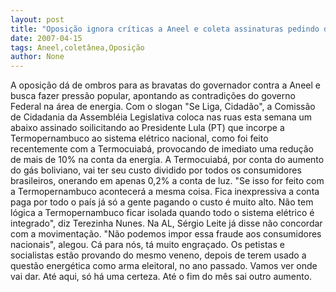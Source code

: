 ```yaml
---
layout: post
title: "Oposição ignora críticas a Aneel e coleta assinaturas pedindo diluição dos custos da Termopernambuco"
date: 2007-04-15
tags: Aneel,coletânea,Oposição
author: None
---
```


A oposição dá de ombros para as bravatas do governador contra a Aneel e busca fazer pressão popular, apontando as contradições do governo Federal na área de energia.
Com o slogan \"Se Liga, Cidadão\", a Comissão de Cidadania da Assembléia Legislativa coloca nas ruas esta semana um abaixo assinado soilicitando ao Presidente Lula (PT) que incorpe a Termopernambuco ao sistema elétrico nacional, como foi feito recentemente com a Termocuiabá, provocando de imediato uma redução de mais de 10% na conta da energia. 
A Termocuiabá, por conta do aumento do gás boliviano, vai ter seu custo dividido por todos os consumidores brasileiros, onerando em apenas 0,2% a conta de luz. 
\"Se isso for feito com a Termopernambuco acontecerá a mesma coisa. Fica inexpressiva a conta paga por todo o país já só a gente pagando o custo é muito alto. Não tem lógica a Termopernambuco ficar isolada quando todo o sistema elétrico é integrado\", diz Terezinha Nunes.
Na AL, Sérgio Leite já disse não concordar com a movimentação. \"Não podemos impor essa fraude aos consumidores nacionais\", alegou.
Cá para nós, tá muito engraçado. Os petistas e socialistas estão provando do mesmo veneno, depois de terem usado a questão energética como arma eleitoral, no ano passado. Vamos ver onde vai dar. Até aqui, só há uma certeza. Até o fim do mês sai outro aumento. 